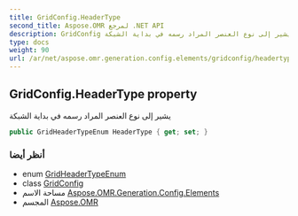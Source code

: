 ```yaml
---
title: GridConfig.HeaderType
second_title: Aspose.OMR لمرجع .NET API
description: GridConfig ملكية. يشير إلى نوع العنصر المراد رسمه في بداية الشبكة
type: docs
weight: 90
url: /ar/net/aspose.omr.generation.config.elements/gridconfig/headertype/
---
```

## GridConfig.HeaderType property

يشير إلى نوع العنصر المراد رسمه في بداية الشبكة

```csharp
public GridHeaderTypeEnum HeaderType { get; set; }
```

### أنظر أيضا

* enum [GridHeaderTypeEnum](../../../aspose.omr.generation.config.enums/gridheadertypeenum/)
* class [GridConfig](../)
* مساحة الاسم [Aspose.OMR.Generation.Config.Elements](../../gridconfig/)
* المجسم [Aspose.OMR](../../../)


